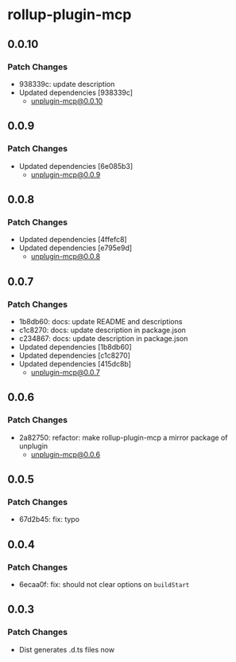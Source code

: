 # rollup-plugin-mcp

## 0.0.10

### Patch Changes

- 938339c: update description
- Updated dependencies [938339c]
  - unplugin-mcp@0.0.10

## 0.0.9

### Patch Changes

- Updated dependencies [6e085b3]
  - unplugin-mcp@0.0.9

## 0.0.8

### Patch Changes

- Updated dependencies [4ffefc8]
- Updated dependencies [e795e9d]
  - unplugin-mcp@0.0.8

## 0.0.7

### Patch Changes

- 1b8db60: docs: update README and descriptions
- c1c8270: docs: update description in package.json
- c234867: docs: update description in package.json
- Updated dependencies [1b8db60]
- Updated dependencies [c1c8270]
- Updated dependencies [415dc8b]
  - unplugin-mcp@0.0.7

## 0.0.6

### Patch Changes

- 2a82750: refactor: make rollup-plugin-mcp a mirror package of unplugin
  - unplugin-mcp@0.0.6

## 0.0.5

### Patch Changes

- 67d2b45: fix: typo

## 0.0.4

### Patch Changes

- 6ecaa0f: fix: should not clear options on `buildStart`

## 0.0.3

### Patch Changes

- Dist generates .d.ts files now
